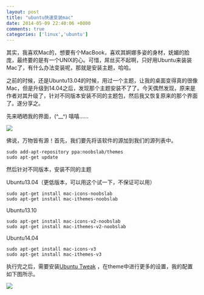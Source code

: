 ```yaml
---
layout: post
title: "ubuntu快速变装mac"
date: 2014-05-09 22:40:06 +0800
comments: true
categories: ['linux','ubuntu']
---
```


其实，我喜欢Mac的，想要有个MacBook，喜欢其婀娜多姿的身材，妩媚的脸庞，最终要的是有一个UNIX的心。可惜，屌丝买不起啊，只好用Ubuntu来装装Mac了，有什么办法变装呢，那就是安装主题，哈哈。

之前的时候，还是Ubuntu13.04的时候，用过一个主题，让我的桌面变得真的很像Mac，但是升级到14.04之后，发现那个主题安装不了了。今天偶然发现，原来是作者对其升级了，针对不同版本安装不同的主题包，然后我又恢复原来的那个界面了。遂分享之。

先来晒晒我的界面，(^__^) 嘻嘻……    

![](http://isming.qiniudn.com/ubuntu_mac.png)

<!--more-->

佛说，万物皆有源！首先，我们要先将该软件的源加到我们的源列表中。    
```
sudo add-apt-repository ppa:noobslab/themes
sudo apt-get update
```

然后针对不同版本，安装不同的主题

Ubuntu13.04（更低版本，可以用这个试一下，不保证可以用）    
```
sudo apt-get install mac-icons-noobslab
sudo apt-get install mac-ithemes-noobslab
```

Ubuntu13.10
```
sudo apt-get install mac-icons-v2-noobslab
sudo apt-get install mac-ithemes-v2-noobslab
```

Ubuntu14.04
```
sudo apt-get install mac-icons-v3
sudo apt-get install mac-ithemes-v3
```

执行完之后，需要安装[Ubuntu Tweak](http://ubuntu-tweak.com/) ，在theme中进行更多的设置，我的配置如下图所示。

![](http://isming.qiniudn.com/tweak_mac.png)
